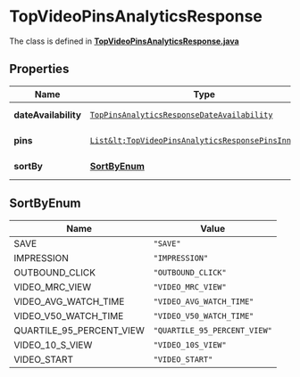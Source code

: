 

# TopVideoPinsAnalyticsResponse

The class is defined in **[TopVideoPinsAnalyticsResponse.java](../../src/main/java/org/openapitools/model/TopVideoPinsAnalyticsResponse.java)**

## Properties

Name | Type | Description | Notes
------------ | ------------- | ------------- | -------------
**dateAvailability** | [`TopPinsAnalyticsResponseDateAvailability`](TopPinsAnalyticsResponseDateAvailability.md) |  |  [optional property]
**pins** | [`List&lt;TopVideoPinsAnalyticsResponsePinsInner&gt;`](TopVideoPinsAnalyticsResponsePinsInner.md) |  |  [optional property]
**sortBy** | [**SortByEnum**](#SortByEnum) |  |  [optional property]



## SortByEnum

Name | Value
---- | -----
SAVE | `"SAVE"`
IMPRESSION | `"IMPRESSION"`
OUTBOUND_CLICK | `"OUTBOUND_CLICK"`
VIDEO_MRC_VIEW | `"VIDEO_MRC_VIEW"`
VIDEO_AVG_WATCH_TIME | `"VIDEO_AVG_WATCH_TIME"`
VIDEO_V50_WATCH_TIME | `"VIDEO_V50_WATCH_TIME"`
QUARTILE_95_PERCENT_VIEW | `"QUARTILE_95_PERCENT_VIEW"`
VIDEO_10_S_VIEW | `"VIDEO_10S_VIEW"`
VIDEO_START | `"VIDEO_START"`


